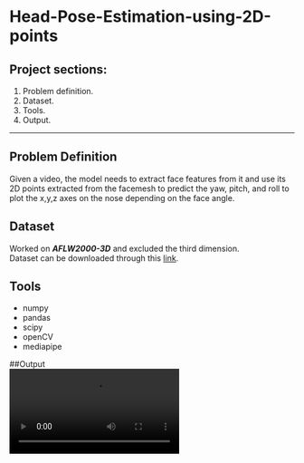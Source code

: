 # Head-Pose-Estimation-using-2D-points
## Project sections:
1. Problem definition.
2. Dataset.
3. Tools.
4. Output.
----
## Problem Definition
Given a video, the model needs to extract face features from it and use its 2D points extracted from the facemesh to predict the yaw, pitch, and roll to plot the x,y,z axes on the nose depending on the face angle.

## Dataset
Worked on ___AFLW2000-3D___ and excluded the third dimension.<br/>
Dataset can be downloaded through this [link](http://www.cbsr.ia.ac.cn/users/xiangyuzhu/projects/3DDFA/Database/AFLW2000-3D.zip "Named link title").

## Tools
* numpy
* pandas
* scipy
* openCV
* mediapipe

##Output<br/>
![gif](https://user-images.githubusercontent.com/50074808/224492547-d9cbabc2-35f1-4ab5-81e3-23f91c50feef.mp4)
